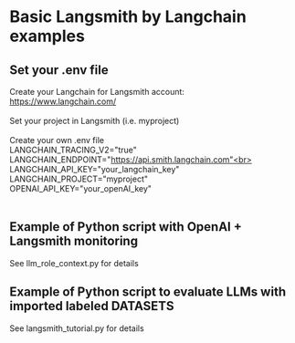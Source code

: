 # Basic Langsmith by Langchain examples

## Set your .env file
Create your Langchain for Langsmith account:<br>
https://www.langchain.com/<br>
<br>
Set your project in Langsmith (i.e. myproject)<br>
<br>
Create your own .env file<br>
LANGCHAIN_TRACING_V2="true"<br>
LANGCHAIN_ENDPOINT="https://api.smith.langchain.com"<br>
LANGCHAIN_API_KEY="your_langchain_key"<br>
LANGCHAIN_PROJECT="myproject"<br>
OPENAI_API_KEY="your_openAI_key"<br>
<br>
## Example of Python script with OpenAI + Langsmith monitoring
See llm_role_context.py for details<br>

## Example of Python script to evaluate LLMs with imported labeled DATASETS
See langsmith_tutorial.py for details<br>
